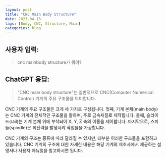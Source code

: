 ```yaml
---
layout: post
title: "CNC Main Body Structure"
date: 2023-04-13
tags: [Body, CNC, Structure, Main]
categories: blog
---
```


## 사용자 입력:
> cnc mainbody structure가 뭐야?

## ChatGPT 응답:
> "CNC main body structure"는 일반적으로 CNC(Computer Numerical Control) 기계의 주요 구조물을 의미합니다. 

CNC 기계의 주요 구조물은 크게 세 가지로 구성됩니다. 첫째, 기계 본체(main body)는 CNC 기계의 전체적인 구조물을 말하며, 주로 금속재질로 제작됩니다. 둘째, 슬라이드(rail)는 기계 본체 위에 부착되어 X, Y, Z 축의 이동을 제어합니다. 마지막으로, 스피들(spindle)은 회전력을 발생시켜 작업물을 가공합니다. 

CNC 기계의 구조는 종류에 따라 달라질 수 있지만, 대부분 이러한 구조물을 포함하고 있습니다. CNC 기계의 구조에 대한 자세한 내용은 해당 기계의 제조사에서 제공하는 설명서나 사용자 매뉴얼을 참고하시면 됩니다.

